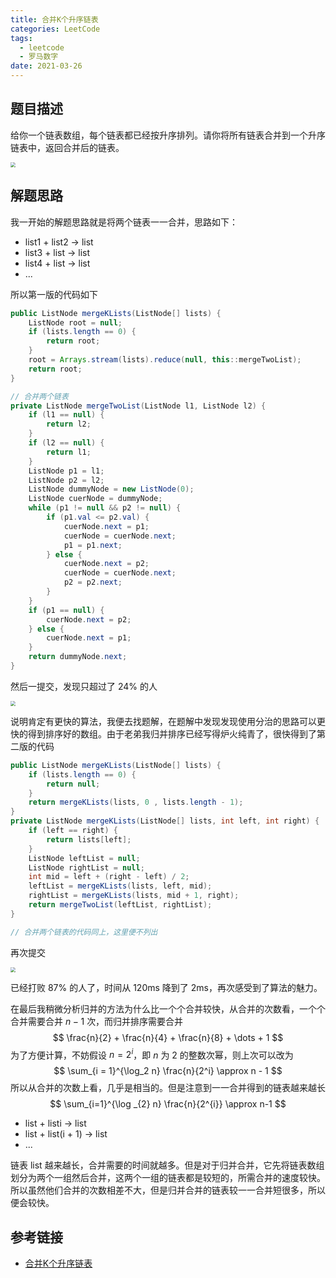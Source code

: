 ```yaml
---
title: 合并K个升序链表
categories: LeetCode
tags:
  - leetcode
  - 罗马数字
date: 2021-03-26
---
```


## 题目描述

给你一个链表数组，每个链表都已经按升序排列。请你将所有链表合并到一个升序链表中，返回合并后的链表。

<img src="https://cdn.jsdelivr.net/gh/LastKnightCoder/ImgHosting2/20210326112231.png" style="zoom:50%;" />

## 解题思路

我一开始的解题思路就是将两个链表一一合并，思路如下：

- list1 + list2 -> list
- list3 + list -> list
- list4 + list -> list
- ...

所以第一版的代码如下

```java
public ListNode mergeKLists(ListNode[] lists) {
    ListNode root = null;
    if (lists.length == 0) {
        return root;
    }
    root = Arrays.stream(lists).reduce(null, this::mergeTwoList);
    return root;
}

// 合并两个链表
private ListNode mergeTwoList(ListNode l1, ListNode l2) {
    if (l1 == null) {
        return l2;
    }
    if (l2 == null) {
        return l1;
    }
    ListNode p1 = l1;
    ListNode p2 = l2;
    ListNode dummyNode = new ListNode(0);
    ListNode cuerNode = dummyNode;
    while (p1 != null && p2 != null) {
        if (p1.val <= p2.val) {
            cuerNode.next = p1;
            cuerNode = cuerNode.next;
            p1 = p1.next;
        } else {
            cuerNode.next = p2;
            cuerNode = cuerNode.next;
            p2 = p2.next;
        }
    }
    if (p1 == null) {
        cuerNode.next = p2;
    } else {
        cuerNode.next = p1;
    }
    return dummyNode.next;
}
```

然后一提交，发现只超过了 24% 的人

<img src="https://cdn.jsdelivr.net/gh/LastKnightCoder/ImgHosting2/20210326112949.png" style="zoom:50%;" />

说明肯定有更快的算法，我便去找题解，在题解中发现发现使用分治的思路可以更快的得到排序好的数组。由于老弟我归并排序已经写得炉火纯青了，很快得到了第二版的代码

```java
public ListNode mergeKLists(ListNode[] lists) {
    if (lists.length == 0) {
        return null;
    }
    return mergeKLists(lists, 0 , lists.length - 1);
}
private ListNode mergeKLists(ListNode[] lists, int left, int right) {
    if (left == right) {
        return lists[left];
    }
    ListNode leftList = null;
    ListNode rightList = null;
    int mid = left + (right - left) / 2;
    leftList = mergeKLists(lists, left, mid);
    rightList = mergeKLists(lists, mid + 1, right);
    return mergeTwoList(leftList, rightList);
}

// 合并两个链表的代码同上，这里便不列出
```

再次提交

<img src="https://cdn.jsdelivr.net/gh/LastKnightCoder/ImgHosting2/20210326113204.png" style="zoom:50%;" />

已经打败 87% 的人了，时间从 120ms 降到了 2ms，再次感受到了算法的魅力。

在最后我稍微分析归并的方法为什么比一个个合并较快，从合并的次数看，一个个合并需要合并 $n - 1$ 次，而归并排序需要合并
$$
\frac{n}{2} + \frac{n}{4} + \frac{n}{8} + \dots + 1
$$
为了方便计算，不妨假设 $n = 2^i$，即 $n$ 为 $2$ 的整数次幂，则上次可以改为
$$
\sum_{i = 1}^{\log_2 n} \frac{n}{2^i} \approx n - 1
$$
所以从合并的次数上看，几乎是相当的。但是注意到一一合并得到的链表越来越长
$$
\sum_{i=1}^{\log _{2} n} \frac{n}{2^{i}} \approx n-1
$$

- list + listi -> list
- list + list(i + 1) -> list
- ...

链表 list 越来越长，合并需要的时间就越多。但是对于归并合并，它先将链表数组划分为两个一组然后合并，这两个一组的链表都是较短的，所需合并的速度较快。所以虽然他们合并的次数相差不大，但是归并合并的链表较一一合并短很多，所以便会较快。

## 参考链接

- [合并K个升序链表](https://leetcode-cn.com/problems/merge-k-sorted-lists/)